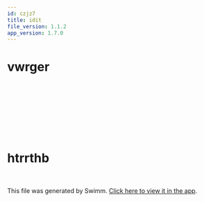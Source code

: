 ```yaml
---
id: czjz7
title: idit
file_version: 1.1.2
app_version: 1.7.0
---
```


# vwrger

<br/>

<br/>

<br/>

<br/>

<br/>

<br/>

<br/>

# htrrthb

<br/>

This file was generated by Swimm. [Click here to view it in the app](https://swimm-web-app.web.app/repos/Z2l0aHViJTNBJTNBTm9hUmVwbyUzQSUzQU5vYW96ZXI=/docs/czjz7).
